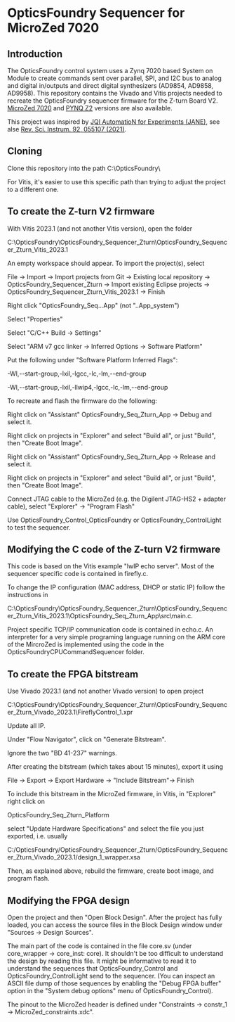 # OpticsFoundry Sequencer for MicroZed 7020

## Introduction

The OpticsFoundry control system uses a Zynq 7020 based System on Module to create commands sent over parallel, SPI, and I2C bus to analog and digital in/outputs and direct digital synthesizers (AD9854, AD9858, AD9958). This repository contains the Vivado and Vitis projects needed to recreate the OpticsFoundry sequencer firmware for the Z-turn Board V2. [MicroZed 7020](https://github.com/opticsfoundry/OpticsFoundry_Sequencer_MZ) and [PYNQ Z2](https://github.com/opticsfoundry/OF_Sequencer_PYNQ) versions are also available.

This project was inspired by [JQI AutomatioN for Experiments (JANE)](https://github.com/JQIamo/jane), see alse [Rev. Sci. Instrum. 92, 055107 (2021)](https://pubs.aip.org/aip/rsi/article-abstract/92/5/055107/1021868/Programmable-system-on-chip-for-controlling-an).

## Cloning

Clone this repository into the path
C:\OpticsFoundry\

For Vitis, it's easier to use this specific path than trying to adjust the project to a different one.

## To create the Z-turn V2 firmware

With Vitis 2023.1 (and not another Vitis version), open the folder 

C:\OpticsFoundry\OpticsFoundry_Sequencer_Zturn\OpticsFoundry_Sequencer_Zturn_Vitis_2023.1

An empty workspace should appear. To import the project(s), select

File -> Import -> Import projects from Git -> Existing local repository -> OpticsFoundry_Sequencer_Zturn -> Import existing Eclipse projects -> OpticsFoundry_Sequencer_Zturn_Vitis_2023.1 -> Finish

Right click "OpticsFoundry_Seq...App" (not "..App_system")

Select "Properties"

Select "C/C++ Build -> Settings"

Select "ARM v7 gcc linker -> Inferred Options -> Software Platform"

Put the following under "Software Platform Inferred Flags":

-Wl,--start-group,-lxil,-lgcc,-lc,-lm,--end-group

-Wl,--start-group,-lxil,-llwip4,-lgcc,-lc,-lm,--end-group

To recreate and flash the firmware do the following:

Right click on "Assistant" OpticsFoundry_Seq_Zturn_App -> Debug and select it.

Right click on projects in "Explorer" and select "Build all", or just "Build", then "Create Boot Image".

Right click on "Assistant" OpticsFoundry_Seq_Zturn_App -> Release and select it.

Right click on projects in "Explorer" and select "Build all", or just "Build", then "Create Boot Image".

Connect JTAG cable to the MicroZed (e.g. the Digilent JTAG-HS2 + adapter cable), select "Explorer" -> "Program Flash"

Use OpticsFoundry_Control_OpticsFoundry or OpticsFoundry_ControlLight to test the sequencer.


## Modifying the C code of the Z-turn V2 firmware

This code is based on the Vitis example "lwIP echo server". Most of the sequencer specific code is contained in firefly.c.

To change the IP configuration (MAC address, DHCP or static IP) follow the instructions in

C:\OpticsFoundry\OpticsFoundry_Sequencer_Zturn\OpticsFoundry_Sequencer_Zturn_Vitis_2023.1\OpticsFoundry_Seq_Zturn_App\src\main.c.

Project specific TCP/IP communication code is contained in echo.c. An interpreter for a very simple programing language running on the ARM core of the MircroZed is implemented using the code in the OpticsFoundryCPUCommandSequencer folder.


## To create the FPGA bitstream

Use Vivado 2023.1 (and not another Vivado version) to open project 

C:\OpticsFoundry\OpticsFoundry_Sequencer_Zturn\OpticsFoundry_Sequencer_Zturn_Vivado_2023.1\FireflyControl_1.xpr

Update all IP.

Under "Flow Navigator", click on "Generate Bitstream".

Ignore the two "BD 41-237" warnings.

After creating the bitstream (which takes about 15 minutes), export it using

File -> Export -> Export Hardware -> "Include Bitstream"-> Finish

To include this bitstream in the MicroZed firmware, in Vitis, in "Explorer" right click on 

OpticsFoundry_Seq_Zturn_Platform 

select "Update Hardware Specifications" and select the file you just exported, i.e. usually

C:/OpticsFoundry/OpticsFoundry_Sequencer_Zturn/OpticsFoundry_Sequencer_Zturn_Vivado_2023.1/design_1_wrapper.xsa

Then, as explained above, rebuild the firmware, create boot image, and program flash.

## Modifying the FPGA design

Open the project and then "Open Block Design". After the project has fully loaded, you can access the source files in the Block Design window under "Sources -> Design Sources". 

The main part of the code is contained in the file core.sv (under core_wrapper -> core_inst: core). It shouldn't be too difficult to understand the design by reading this file. It might be informative to read it to understand the sequences that OpticsFoundry_Control and OpticsFoundry_ControlLight send to the sequencer. (You can inspect an ASCII file dump of those sequences by enabling the "Debug FPGA buffer" option in the "System debug options" menu of OpticsFoundry_Control).

The pinout to the MicroZed header is defined under "Constraints -> constr_1 -> MicroZed_constraints.xdc".

